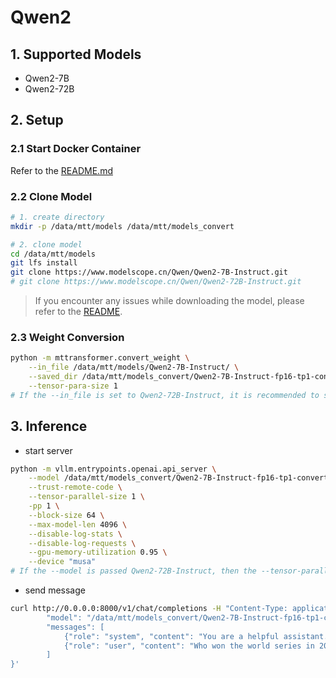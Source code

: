 # Qwen2

## 1. Supported Models

- Qwen2-7B
- Qwen2-72B

## 2. Setup

### 2.1 Start Docker Container

Refer to the [README.md](../../README.md)

### 2.2 Clone Model

```bash
# 1. create directory
mkdir -p /data/mtt/models /data/mtt/models_convert

# 2. clone model
cd /data/mtt/models
git lfs install
git clone https://www.modelscope.cn/Qwen/Qwen2-7B-Instruct.git
# git clone https://www.modelscope.cn/Qwen/Qwen2-72B-Instruct.git
```
> If you encounter any issues while downloading the model, please refer to the [README](../../../llama.cpp/README.md).
### 2.3 Weight Conversion

```bash
python -m mttransformer.convert_weight \
	--in_file /data/mtt/models/Qwen2-7B-Instruct/ \
	--saved_dir /data/mtt/models_convert/Qwen2-7B-Instruct-fp16-tp1-convert/ \
	--tensor-para-size 1
# If the --in_file is set to Qwen2-72B-Instruct, it is recommended to set the --tensor-parallel-size parameter to 8 
```

## 3. Inference

- start server

```bash
python -m vllm.entrypoints.openai.api_server \
    --model /data/mtt/models_convert/Qwen2-7B-Instruct-fp16-tp1-convert/ \
    --trust-remote-code \
    --tensor-parallel-size 1 \
    -pp 1 \
    --block-size 64 \
    --max-model-len 4096 \
    --disable-log-stats \
    --disable-log-requests \
    --gpu-memory-utilization 0.95 \
    --device "musa"
# If the --model is passed Qwen2-72B-Instruct, then the --tensor-parallel-size is specified as 4 or 8, which must match the value of --tensor-parallel-size when the model weights are converted
```

- send message

```bash
curl http://0.0.0.0:8000/v1/chat/completions -H "Content-Type: application/json" -d '{
        "model": "/data/mtt/models_convert/Qwen2-7B-Instruct-fp16-tp1-convert/",
        "messages": [
            {"role": "system", "content": "You are a helpful assistant."},
            {"role": "user", "content": "Who won the world series in 2020?"}
        ]
}'
```
